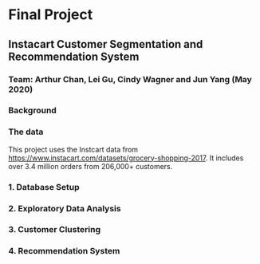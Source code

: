 # Final Project
## Instacart Customer Segmentation and Recommendation System
### Team: Arthur Chan, Lei Gu, Cindy Wagner and Jun Yang (May 2020)

### Background

### The data
This project uses the Instcart data from https://www.instacart.com/datasets/grocery-shopping-2017. It includes over 3.4 million orders from 206,000+ customers.

### 1. Database Setup

### 2. Exploratory Data Analysis

### 3. Customer Clustering

### 4. Recommendation System